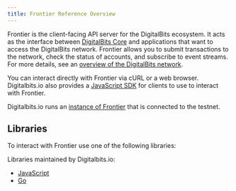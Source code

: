 ```yaml
---
title: Frontier Reference Overview
---
```

Frontier is the client-facing API server for the DigitalBits ecosystem.  It acts as the interface between [DigitalBits Core](https://github.com/xdbfoundation/DigitalBits) and applications that want to access the DigitalBits network. Frontier allows you to submit transactions to the network, check the status of accounts, and subscribe to event streams. For more details, see an [overview of the DigitalBits network](https://developer.digitalbits.io/guides/).

You can interact directly with Frontier via cURL or a web browser. Digitalbits.io also provides a [JavaScript SDK](https://developer.digitalbits.io/js-digitalbits-sdk/reference/) for clients to use to interact with Frontier.

Digitalbits.io runs an [instance of Frontier](https://frontier.testnet.digitalbits.io/) that is connected to the testnet.

## Libraries

To interact with Frontier use one of the following libraries:

Libraries maintained by Digitalbits.io:<br />
- [JavaScript](https://github.com/xdbfoundation/js-digitalbits-sdk) <br />
- [Go](https://github.com/xdbfoundation/go)

